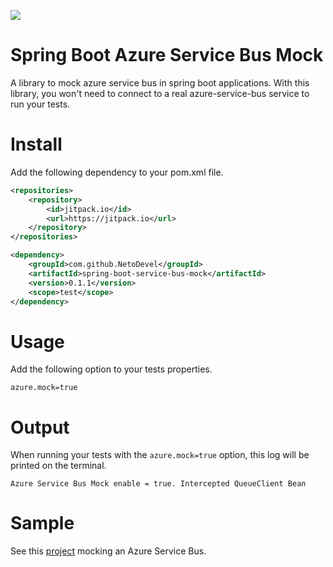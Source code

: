 ![](https://jitpack.io/v/NetoDevel/spring-boot-service-bus-mock.svg)

# Spring Boot Azure Service Bus Mock
A library to mock azure service bus in spring boot applications.
With this library, you won't need to connect to a real azure-service-bus service to run your tests.

# Install
Add the following dependency to your pom.xml file.

```xml
<repositories>
    <repository>
        <id>jitpack.io</id>
        <url>https://jitpack.io</url>
    </repository>
</repositories>

<dependency>
    <groupId>com.github.NetoDevel</groupId>
    <artifactId>spring-boot-service-bus-mock</artifactId>
    <version>0.1.1</version>
    <scope>test</scope>
</dependency>
```

# Usage
Add the following option to your tests properties.

```
azure.mock=true
```

# Output
When running your tests with the `azure.mock=true` option, this log will be printed on the terminal.

```
Azure Service Bus Mock enable = true. Intercepted QueueClient Bean
```

# Sample
See this [project](https://github.com/NetoDevel/spring-boot-service-bus-mock/tree/master/azure-spring-boot-sample) mocking an Azure Service Bus.





